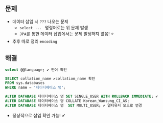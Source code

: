 ## 문제
- 데이터 삽입 시 `???` 나오는 문제
  - `select ... ` 명령어로는 위 문제 발생
  - `JPA`를 통한 데이터 삽입에서는 문제 발생하지 않음! ⭐
- 추후 따로 정리 `encoding`

## 해결
```sql
select @@language; ✔ 언어 확인

SELECT collation_name ✔collation_name 확인
FROM sys.databases
WHERE name = '데이터베이스 명';

ALTER DATABASE 데이터베이스 명 SET SINGLE_USER WITH ROLLBACK IMMEDIATE; ✔ 싱글유저 모드로 변경 / 싱글유저로 접속하지 않으면 다른 사람의 작업으로 인해 배타적잠금 오류 발생
ALTER DATABASE 데이터베이스 명 COLLATE Korean_Wansung_CI_AS;
ALTER DATABASE 데이터베이스 명  SET MULTI_USER; ✔ 멀티유저 모드로 변경
```
- 정상적으로 삽입 확인 가능! ✔
